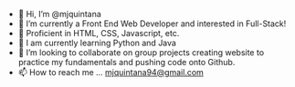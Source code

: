 - 👋 Hi, I’m @mjquintana
- 👀 I’m currently a Front End Web Developer and interested in Full-Stack!
- 🌳 Proficient in HTML, CSS, Javascript, etc.
- 🌱 I am currently learning Python and Java
- 💞️ I’m looking to collaborate on group projects creating website to practice my fundamentals and pushing code onto Github.
- 📫 How to reach me ...
mjquintana94@gmail.com

<!---
mjquintana/mjquintana is a ✨ special ✨ repository because its `README.md` (this file) appears on your GitHub profile.
You can click the Preview link to take a look at your changes.
--->
